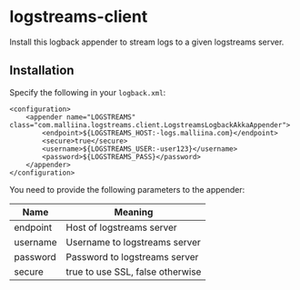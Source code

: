 # logstreams-client

Install this logback appender to stream logs to a given logstreams server.

## Installation

Specify the following in your `logback.xml`:

    <configuration>
        <appender name="LOGSTREAMS" class="com.malliina.logstreams.client.LogstreamsLogbackAkkaAppender">
            <endpoint>${LOGSTREAMS_HOST:-logs.malliina.com}</endpoint>
            <secure>true</secure>
            <username>${LOGSTREAMS_USER:-user123}</username>
            <password>${LOGSTREAMS_PASS}</password>
        </appender>
    </configuration>

You need to provide the following parameters to the appender:

| Name     | Meaning                          |
|----------|----------------------------------|
| endpoint | Host of logstreams server        |
| username | Username to logstreams server    |
| password | Password to logstreams server    |
| secure   | true to use SSL, false otherwise |
